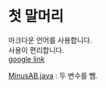 # 첫 말머리
마크다운 언어를 사용합니다.  
사용이 편리합니다.  
[google link](https://www.google.com)

[MinusAB.java](https://github.com/tjrwls234/work/blob/master/Study_JAVAS/src/MinusAB.java) : 두 변수를 뺌.
